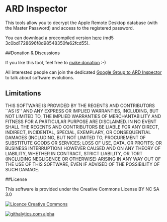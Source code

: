 ARD Inspector
=============

This tools allow you to decrypt the Apple Remote Desktop database (with the Master Password) and access to the registered password.

You can download a precompiled version <a href="https://github.com/ygini/ARD-Inspector/raw/master/Archives/ARD_Inspector.app.tar.gz">here</a> (md5 3c0bd1728696f8d98548350fe62fcd55).

##Donation & Discussions

If you like this tool, feel free to <a href="https://www.paypal.com/cgi-bin/webscr?cmd=_s-xclick&hosted_button_id=9ZFVM5Q89UNNS">make donation</a> :-)

All interested people can join the dedicated <a href="http://groups.google.com/group/ard-inspector?src=email&hl=en">Google Group to ARD Inspector</a> to talk about software evolutions.

## Limitations

THIS SOFTWARE IS PROVIDED BY THE REGENTS AND CONTRIBUTORS ``AS IS'' AND ANY
EXPRESS OR IMPLIED WARRANTIES, INCLUDING, BUT NOT LIMITED TO, THE IMPLIED
WARRANTIES OF MERCHANTABILITY AND FITNESS FOR A PARTICULAR PURPOSE ARE
DISCLAIMED. IN NO EVENT SHALL THE REGENTS AND CONTRIBUTORS BE LIABLE FOR ANY
DIRECT, INDIRECT, INCIDENTAL, SPECIAL, EXEMPLARY, OR CONSEQUENTIAL DAMAGES
(INCLUDING, BUT NOT LIMITED TO, PROCUREMENT OF SUBSTITUTE GOODS OR SERVICES;
LOSS OF USE, DATA, OR PROFITS; OR BUSINESS INTERRUPTION) HOWEVER CAUSED AND
ON ANY THEORY OF LIABILITY, WHETHER IN CONTRACT, STRICT LIABILITY, OR TORT
(INCLUDING NEGLIGENCE OR OTHERWISE) ARISING IN ANY WAY OUT OF THE USE OF THIS
SOFTWARE, EVEN IF ADVISED OF THE POSSIBILITY OF SUCH DAMAGE.

##License

This software is provided under the Creative Commons License BY NC SA 3.0 

<a rel="license" href="http://creativecommons.org/licenses/by-nc-sa/3.0/deed.fr"><img alt="Licence Creative Commons" style="border-width:0" src="http://i.creativecommons.org/l/by-nc-sa/3.0/88x31.png" /></a>


[![githalytics.com alpha](https://cruel-carlota.pagodabox.com/aaaa6a9657c9c7371b85986f0d3db7d0 "githalytics.com")](http://githalytics.com/ygini/ARD-Inspector)
